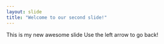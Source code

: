 ```yaml
---
layout: slide
title: "Welcome to our second slide!"
---
```

This is my new awesome slide
Use the left arrow to go back!
